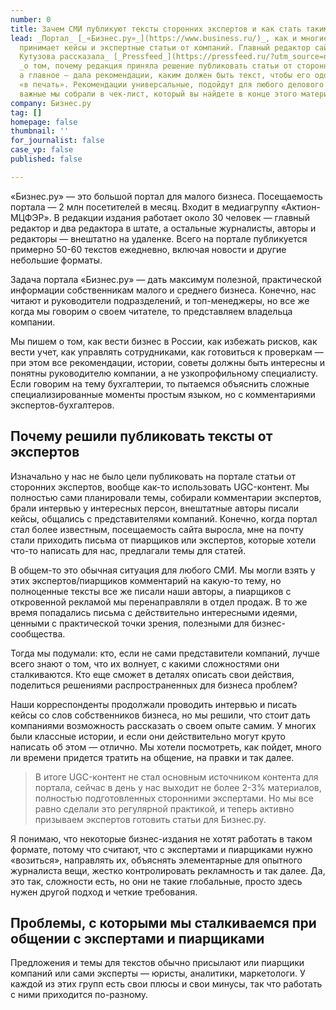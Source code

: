 ```yaml
---
number: 0
title: Зачем СМИ публикуют тексты сторонних экспертов и как стать таким экспертом
lead: _Портал_ [_«Бизнес.ру»_](https://www.business.ru/)_, как и многие деловые медиа,
  принимает кейсы и экспертные статьи от компаний. Главный редактор сайта Татьяна
  Кутузова рассказала_ [_Pressfeed_](https://pressfeed.ru/?utm_source=news&utm_medium=intro&utm_campaign=lead&utm_content=zachem-smi-publikuyut-teksty-storonnix-ekspertov-i-kak-stat-takim-ekspertom)
  _о том, почему редакция приняла решение публиковать статьи от сторонних экспертов,
  а главное — дала рекомендации, каким должен быть текст, чтобы его одобрили и взяли
  «в печать». Рекомендации универсальные, подойдут для любого делового издания. Самые
  важные мы собрали в чек-лист, который вы найдете в конце этого материала._
company: Бизнес.ру
tag: []
homepage: false
thumbnail: ''
for_journalist: false
case_vp: false
published: false

---
```

«Бизнес.ру» — это большой портал для малого бизнеса. Посещаемость портала — 2 млн посетителей в месяц. Входит в медиагруппу «Актион-МЦФЭР». В редакции издания работает около 30 человек — главный редактор и два редактора в штате, а остальные журналисты, авторы и редакторы — внештатно на удаленке. Всего на портале публикуется примерно 50-60 текстов ежедневно, включая новости и другие небольшие форматы.

Задача портала «Бизнес.ру» — дать максимум полезной, практической информации собственникам малого и среднего бизнеса. Конечно, нас читают и руководители подразделений, и топ-менеджеры, но все же когда мы говорим о своем читателе, то представляем владельца компании.

Мы пишем о том, как вести бизнес в России, как избежать рисков, как вести учет, как управлять сотрудниками, как готовиться к проверкам — при этом все рекомендации, истории, советы должны быть интересны и понятны руководителю компании, а не узкопрофильному специалисту. Если говорим на тему бухгалтерии, то пытаемся объяснить сложные специализированные моменты простым языком, но с комментариями экспертов-бухгалтеров.

## Почему решили публиковать тексты от экспертов

Изначально у нас не было цели публиковать на портале статьи от сторонних экспертов, вообще как-то использовать UGC-контент. Мы полностью сами планировали темы, собирали комментарии экспертов, брали интервью у интересных персон, внештатные авторы писали кейсы, общались с представителями компаний. Конечно, когда портал стал более известным, посещаемость сайта выросла, мне на почту стали приходить письма от пиарщиков или экспертов, которые хотели что-то написать для нас, предлагали темы для статей.

В общем-то это обычная ситуация для любого СМИ. Мы могли взять у этих экспертов/пиарщиков комментарий на какую-то тему, но полноценные тексты все же писали наши авторы, а пиарщиков с откровенной рекламой мы перенаправляли в отдел продаж. В то же время попадались письма с действительно интересными идеями, ценными с практической точки зрения, полезными для бизнес-сообщества.

Тогда мы подумали: кто, если не сами представители компаний, лучше всего знают о том, что их волнует, с какими сложностями они сталкиваются. Кто еще сможет в деталях описать свои действия, поделиться решениями распространенных для бизнеса проблем?

Наши корреспонденты продолжали проводить интервью и писать кейсы со слов собственников бизнеса, но мы решили, что стоит дать компаниями возможность рассказать о своем опыте самим. У многих были классные истории, и если они действительно могут круто написать об этом — отлично. Мы хотели посмотреть, как пойдет, много ли времени придется тратить на общение, на правки и так далее.

> В итоге UGC-контент не стал основным источником контента для портала, сейчас в день у нас выходит не более 2-3% материалов, полностью подготовленных сторонними экспертами. Но мы все равно сделали это регулярной практикой, и теперь активно призываем экспертов готовить статьи для Бизнес.ру.

Я понимаю, что некоторые бизнес-издания не хотят работать в таком формате, потому что считают, что с экспертами и пиарщиками нужно «возиться», направлять их, объяснять элементарные для опытного журналиста вещи, жестко контролировать рекламность и так далее. Да, это так, сложности есть, но они не такие глобальные, просто здесь нужен другой подход и четкие требования.

## Проблемы, с которыми мы сталкиваемся при общении с экспертами и пиарщиками

Предложения и темы для текстов обычно присылают или пиарщики компаний или сами эксперты — юристы, аналитики, маркетологи. У каждой из этих групп есть свои плюсы и свои минусы, так что работать с ними приходится по-разному.